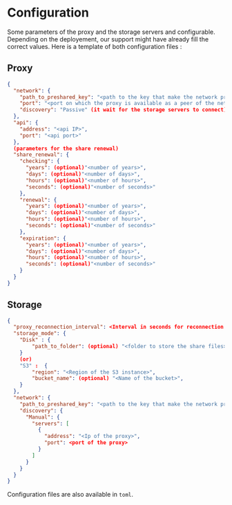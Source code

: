 # Configuration

Some parameters of the proxy and the storage servers and configurable. Depending on the deployement, our support might have already fill the correct values. Here is a template of both configuration files :

## Proxy
```json
{
  "network": {
    "path_to_preshared_key": "<path to the key that make the network private>",
    "port": "<port on which the proxy is available as a peer of the network>",
    "discovery": "Passive" (it wait for the storage servers to connect)
  },
  "api": {
    "address": "<api IP>",
    "port": "<api port>"
  },
  (parameters for the share renewal)
  "share_renewal": {
    "checking": {
      "years": (optional)"<number of years>",
      "days": (optional)"<number of days>",
      "hours": (optional)"<number of hours>",
      "seconds": (optional)"<number of seconds>"
    },
    "renewal": {
      "years": (optional)"<number of years>",
      "days": (optional)"<number of days>",
      "hours": (optional)"<number of hours>",
      "seconds": (optional)"<number of seconds>"
    },
    "expiration": {
      "years": (optional)"<number of years>",
      "days": (optional)"<number of days>",
      "hours": (optional)"<number of hours>",
      "seconds": (optional)"<number of seconds>"
    }
  }
}
```

## Storage
```json
{
  "proxy_reconnection_interval": <Interval in seconds for reconnection to the proxy>,
  "storage_mode": {
    "Disk" : {
        "path_to_folder": (optional) "<folder to store the share files>",
    }
    (or)
    "S3" :  {
        "region": "<Region of the S3 instance>",
        "bucket_name": (optional) "<Name of the bucket>",
    }
  },
  "network": {
    "path_to_preshared_key": "<path to the key that make the network private>",
    "discovery": {
      "Manual": {
        "servers": [
          {
            "address": "<Ip of the proxy>",
            "port": <port of the proxy>
          }
        ]
      }
    }
  }
}
```

Configuration files are also available in `toml`.

